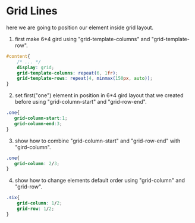 # Grid Lines

here we are going to position our element inside grid layout.    


1. first make 6*4 gird using "grid-template-columns" and "grid-template-row".   

```css
#content{
    /* ... */
    display: grid;
    grid-template-columns: repeat(6, 1fr);
    grid-template-rows: repeat(4, minmax(150px, auto));
}
```

2. set first("one") element in position in 6*4 gird layout that we created before using "grid-column-start" and "grid-row-end".  

```css
.one{
   grid-column-start:1;
   grid-column-end:3;
}
```


3. show how to combine "grid-column-start" and "grid-row-end" with "gird-column".
```css
.one{
   grid-column: 2/3;
}
```

4. show how to change elements default order using "grid-column" and "grid-row".

```css
.six{
    grid-column: 1/2;
    grid-row: 1/2;
}
```